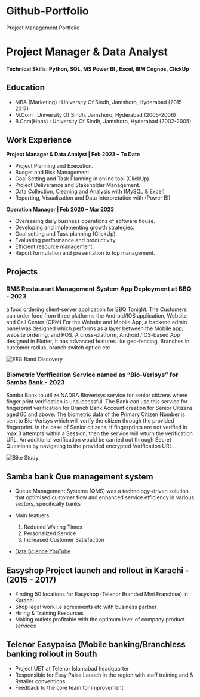 # Github-Portfolio
Project Management Portfolio
# Project Manager & Data Analyst

#### Technical Skills: Python, SQL, MS Power BI , Excel, IBM Cognos, ClickUp

## Education
- MBA (Marketing) :   University Of Sindh, Jamshoro, Hyderabad (2015-2017)                
- M.Com           :   University Of Sindh, Jamshoro, Hyderabad (2005-2006)                
- B.Com(Hons)     :	  University Of Sindh, Jamshoro, Hyderabad (2002-2005) 

## Work Experience
**Project Manager & Data Analyst | Feb 2023 – To Date**
- Project Planning and Execution. 
- Budget and Risk Management. 
- Goal Setting and Task Planning in online tool (ClickUp). 
- Project Deliverance and Stakeholder Management. 
- Data Collection, Cleaning and Analysis with (MySQL & Excel) 
- Reporting, Visualization and Data Interpretation with (Power BI)

**Operation Manager | Feb 2020 – Mar 2023**
-  Overseeing daily business operations of software house.
-  Developing and implementing growth strategies.
-  Goal setting and Task planning (ClickUp).
-  Evaluating performance and productivity.
-  Efficient resource management.
-  Report formulation and presentation to top management.

## Projects
### RMS Restaurant Management System App Deployment at BBQ - 2023
a food ordering client-server application for BBQ Tonight. The Customers can order food from  three platforms the Android/IOS application, Website and Call Center (CRM)
For the Website and Mobile App, a backend admin panel was designed which performs as a layer between the Mobile app, website ordering, and POS. A cross-platform, Android /IOS-based App designed in Flutter, It has advanced features like geo-fencing, Branches in customer radius, branch switch option etc

![EEG Band Discovery](/assets/img/eeg_band_discovery.jpeg)

### Biometric Verification Service named as “Bio-Verisys” for Samba Bank - 2023
Samba Bank to utilize NADRA Bioverisys service for senior citizens where finger print verification is unsuccessful.
The Bank can use this service for fingerprint verification for Branch Bank Account creation for Senior Citizens aged 60 and above. The biometric data of the Primary Citizen Number is sent to Bio-Verisys which will verify the citizen through the provided fingerprint. In the case of Senior citizens, if fingerprints are not verified in max 3 attempts within a Session, then the service will return the verification URL. An additional verification would be carried out through Secret Questions by navigating to the provided encrypted Verification URL.

![Bike Study](/assets/img/bike_study.jpeg)

## Samba bank Que management system
- Queue Management Systems (QMS) was a technology-driven solution that optimised customer flow and enhanced service efficiency in various sectors, specifically banks
- Main featuers
  1. Reduced Waiting Times
  2. Personalized Service
  3. Increased Customer Satisfaction

- [Data Science YouTube](https://www.youtube.com/channel/UCa9gErQ9AE5jT2DZLjXBIdA)
  
## Easyshop Project launch and rollout in Karachi - (2015 - 2017)
- Finding 50 locations for Easyshop (Telenor Branded Mini Franchise) in Karachi
- Shop legal work i.e agreements etc with business partner
- Hiring & Training Resources
- Making outlets profitable with the optimum level of company product services

## Telenor Easypaisa (Mobile banking/Branchless banking rollout in South
- Project UET at Telenor Islamabad headquarter
- Responsible for Easy Paisa Launch in the region with staff training and & Retailer conventions
- Feedback to the core team for improvement
